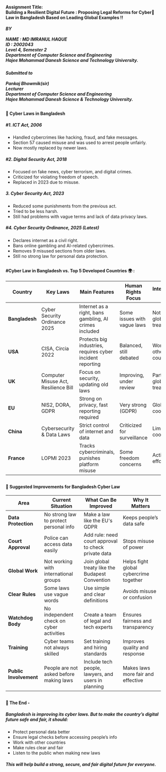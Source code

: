 #### Assignment Title:<br>Building a Resilient Digital Future : Proposing Legal Reforms for Cyber🔐Law  in Bangladesh Based on Leading Global Examples !!
##### BY<br><br> NAME : MD IMRANUL HAQUE<br>ID   : 2002043 <br>Level 4, Semester 2<br> Department of Computer Science and Engineering<br>Hajee Mohammad Danesh Science and Technology University.
##### Submitted to <br><br> Pankaj Bhowmik(sir) <br> Lecturer<br> Department of Computer Science and Engineering <br> Hajee Mohammad Danesh Science & Technology University.

##

#### 📜 Cyber Laws in Bangladesh

##### #1. ICT Act, 2006
- Handled cybercrimes like hacking, fraud, and fake messages.
- Section 57 caused misuse and was used to arrest people unfairly.
- Now mostly replaced by newer laws.

##### #2. Digital Security Act, 2018
- Focused on fake news, cyber terrorism, and digital crimes.
- Criticized for violating freedom of speech.
- Replaced in 2023 due to misuse.

##### 3. Cyber Security Act, 2023
- Reduced some punishments from the previous act.
- Tried to be less harsh.
- Still had problems with vague terms and lack of data privacy laws.

##### #4. Cyber Security Ordinance, 2025 *(Latest)*
- Declares internet as a civil right.
- Bans online gambling and AI-related cybercrimes.
- Removes 9 misused sections from older laws.
- Still no strong law for personal data protection.

##

#### #Cyber Law in Bangladesh vs. Top 5 Developed Countries 🌍 :

| Country        | Key Laws                          | Main Features                                               | Human Rights Focus            | International Work         |
|----------------|------------------------------------|--------------------------------------------------------------|-------------------------------|----------------------------|
| **Bangladesh** | Cyber Security Ordinance 2025      | Internet as a right, bans gambling, AI crimes included       | Some issues with vague laws   | Not joined global treaties |
| **USA**        | CISA, Circia 2022                  | Protects big industries, requires cyber incident reporting   | Balanced, still debated       | Works with other countries |
| **UK**         | Computer Misuse Act, Resilience Bill| Focus on security, updating old laws                         | Improving, under review       | Part of global treaties    |
| **EU**         | NIS2, DORA, GDPR                   | Strong on privacy, fast reporting required                   | Very strong (GDPR)            | Global cooperation         |
| **China**      | Cybersecurity & Data Laws          | Strict control of internet and data                          | Criticized for surveillance   | Limited cooperation        |
| **France**     | LOPMI 2023                         | Tracks cybercriminals, punishes platform misuse              | Some freedom concerns         | Active in EU efforts       |

##

#### 🔧 Suggested Improvements for Bangladesh Cyber Law

| Area                      | Current Situation                          | What Can Be Improved                                   | Why It Matters                                 |
|---------------------------|---------------------------------------------|--------------------------------------------------------|-------------------------------------------------|
| **Data Protection**       | No strong law to protect personal info      | Make a law like the EU's GDPR                          | Keeps people’s data safe                        |
| **Court Approval**        | Police can access data easily               | Add rule: need court approval to check private data    | Stops misuse of power                          |
| **Global Work**           | Not working with international groups       | Join global treaty like the Budapest Convention        | Helps fight global cybercrime together         |
| **Clear Rules**           | Some laws use vague words                   | Use simple and clear definitions                       | Avoids misuse or confusion                     |
| **Watchdog Body**         | No independent check on cyber activities    | Create a team of legal and tech experts                | Ensures fairness and transparency              |
| **Training**              | Cyber teams not always skilled              | Set training and hiring standards                      | Improves quality and response                  |
| **Public Involvement**    | People are not asked before making laws     | Include tech people, lawyers, and users in planning    | Makes laws more fair and effective             |

##

#### 📘 The End -

##### Bangladesh is improving its cyber laws. But to make the country’s digital future **safe and fair**, it should:

- Protect personal data better  
- Ensure legal checks before accessing people’s info  
- Work with other countries  
- Make rules clear and fair  
- Listen to the public when making new laws  

##### This will help build a **strong, secure, and fair digital future** for everyone.

##
